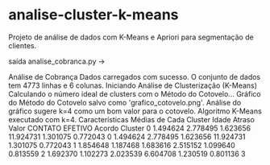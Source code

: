 # analise-cluster-k-means
Projeto de análise de dados com K-Means e Apriori para segmentação de clientes.

saída analise_cobranca.py -> 

Análise de Cobrança
Dados carregados com sucesso.
O conjunto de dados tem 4773 linhas e 6 colunas.
Iniciando Análise de Clusterização (K-Means)
Calculando o número ideal de clusters com o Método do Cotovelo...
Gráfico do Método do Cotovelo salvo como 'grafico_cotovelo.png'.
Análise do gráfico sugere k=4 como um bom valor para o cotovelo.
Algoritmo K-Means executado com k=4.
Características Médias de Cada Cluster
            Idade    Atraso     Valor    CONTATO   EFETIVO    Acordo
Cluster
0        1.494624  2.778495  1.623656  11.924731  1.301075  0.772043
0        1.494624  2.778495  1.623656  11.924731  1.301075  0.772043
1        1.854648  1.187468  1.683616   2.515152  1.099640  0.813559
2        1.692370  1.102273  2.023539   6.604708  1.230519  0.801136
3        
